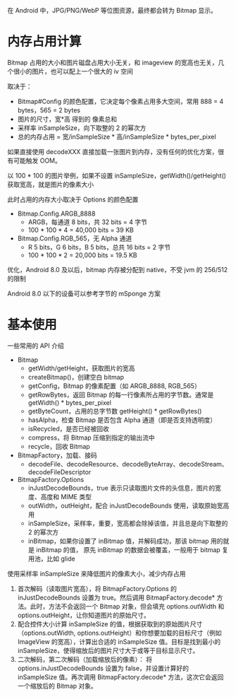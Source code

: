 
在 Android 中，JPG/PNG/WebP 等位图资源，最终都会转为 Bitmap 显示。

# 内存占用计算

Bitmap 占用的大小和图片磁盘占用大小无关，和 imageview 的宽高也无关，几个很小的图片，也可以配上一个很大的 iv 空间

取决于：

- Bitmap#Config 的颜色配置，它决定每个像素占用多大空间，常用 888 = 4 bytes，565  = 2 bytes
- 图片的尺寸，宽*高 得到的 像素总和
- 采样率 inSampleSize，向下取整的 2 的幂次方
- 总的内存占用 = 宽/inSampleSize * 高/inSampleSize * bytes_per_pixel

如果直接使用 decodeXXX 直接加载一张图片到内存，没有任何的优化方案，很有可能触发 OOM。

以 100 * 100 的图片举例，如果不设置 inSampleSize，getWidth()/getHeight() 获取宽高，就是图片的像素大小

此时占用的内存大小取决于 Options 的颜色配置

- Bitmap.Config.ARGB_8888
  - ARGB，每通道 8 bits，共 32 bits = 4 字节
  - 100 * 100 * 4 = 40,000 bits = 39 KB
- Bitmap.Config.RGB_565，无 Alpha 通道
  - R 5 bits，G 6 bits，B 5 bits，总共 16 bits = 2 字节
  - 100 * 100 * 2 = 20,000 bits = 19.5 KB

优化，Android 8.0 及以后，bitmap 内存被分配到 native，不受 jvm 的 256/512 的限制

Android 8.0 以下的设备可以参考字节的 mSponge 方案

# 基本使用

一些常用的 API 介绍

- Bitmap
  - getWidth/getHeight，获取图片的宽高
  - createBitmap()，创建空白 bitmap
  - getConfig，Bitmap 的像素配置（如 ARGB_8888, RGB_565）
  - getRowBytes，返回 Bitmap 的每一行像素所占用的字节数。通常是 getWidth() * bytes_per_pixel
  - getByteCount，占用的总字节数 getHeight() * getRowBytes()
  - hasAlpha，检查 Bitmap 是否包含 Alpha 通道（即是否支持透明度）
  - isRecycled，是否已经被回收
  - compress，将 Bitmap 压缩到指定的输出流中
  - recycle，回收 Bitmap
- BitmapFactory，加载、接码
  - decodeFile、decodeResource、decodeByteArray、decodeStream、decodeFileDescriptor
- BitmapFactory.Options
  - inJustDecodeBounds，true 表示只读取图片文件的头信息，图片的宽度、高度和 MIME 类型
  - outWidth，outHeight，配合  inJustDecodeBounds 使用，读取原始宽高用
  - inSampleSize，采样率，重要，宽高都会除掉该值，并且总是向下取整的 2 的幂次方
  - inBitmap，如果你设置了 inBitmap 值，并解码成功，那该 bitmap 用的就是 inBitmap 的值， 原先 inBitmap 的数据会被覆盖，一般用于 bitmap 复用池，比如 glide

使用采样率 inSampleSize 来降低图片的像素大小，减少内存占用

1. 首次解码（读取图片宽高），将 BitmapFactory.Options 的 inJustDecodeBounds 设置为 true。然后调用 BitmapFactory.decode* 方法。此时，方法不会返回一个 Bitmap 对象，但会填充 options.outWidth 和 options.outHeight，让你知道图片的原始尺寸。
2. 配合控件大小计算 inSampleSize 的值，根据获取到的原始图片尺寸（options.outWidth, options.outHeight）和你想要加载的目标尺寸（例如 ImageView 的宽高），计算出合适的 inSampleSize 值。目标是找到最小的 inSampleSize，使得缩放后的图片尺寸大于或等于目标显示尺寸。
3. 二次解码，第二次解码（加载缩放后的像素）： 将 options.inJustDecodeBounds 设置为 false，并设置计算好的 inSampleSize 值。再次调用 BitmapFactory.decode* 方法，这次它会返回一个缩放后的 Bitmap 对象。
